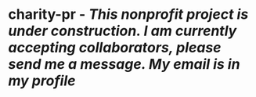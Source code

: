 # charity-pr - *This nonprofit project is under construction. I am currently accepting collaborators, please send me a message. My email is in my profile*
